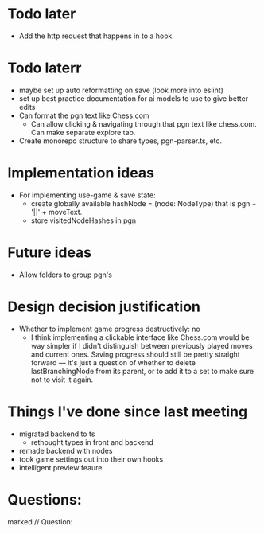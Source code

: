 

# Todo later
- Add the http request that happens in <Game> to a hook.

# Todo laterr
- maybe set up auto reformatting on save (look more into eslint)
- set up best practice documentation for ai models to use to give better edits
- Can format the pgn text like Chess.com
  - Can allow clicking & navigating through that pgn text like chess.com. Can make separate explore tab.
- Create monorepo structure to share types, pgn-parser.ts, etc.

# Implementation ideas
- For implementing use-game & save state:
  - create globally available hashNode = (node: NodeType) that is pgn + '||' + moveText. 
  - store visitedNodeHashes in pgn

# Future ideas
- Allow folders to group pgn's

# Design decision justification

- Whether to implement game progress destructively: no
  - I think implementing a clickable interface like Chess.com would be way simpler if I didn't distinguish between previously played moves and current ones. Saving progress should still be pretty straight forward — it's just a question of whether to delete lastBranchingNode from its parent, or to add it to a set to make sure not to visit it again.

# Things I've done since last meeting
- migrated backend to ts
  - rethought types in front and backend
- remade backend with nodes
- took game settings out into their own hooks
- intelligent preview feaure

# Questions:
marked // Question: 